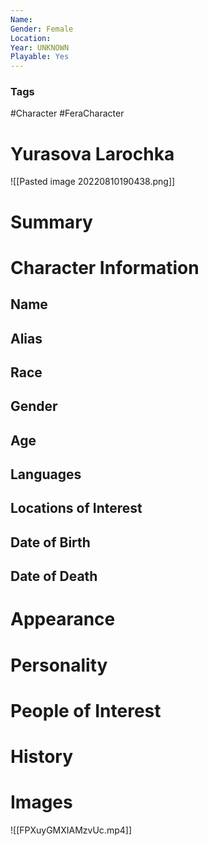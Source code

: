 ```yaml
---
Name: 
Gender: Female
Location: 
Year: UNKNOWN
Playable: Yes
---
```


### Tags
#Character #FeraCharacter 

# Yurasova Larochka
![[Pasted image 20220810190438.png]]

# Summary


# Character Information

## Name

## Alias

## Race

## Gender

## Age

## Languages

## Locations of Interest

## Date of Birth

## Date of Death

# Appearance

# Personality

# People of Interest

# History

# Images
![[FPXuyGMXIAMzvUc.mp4]]